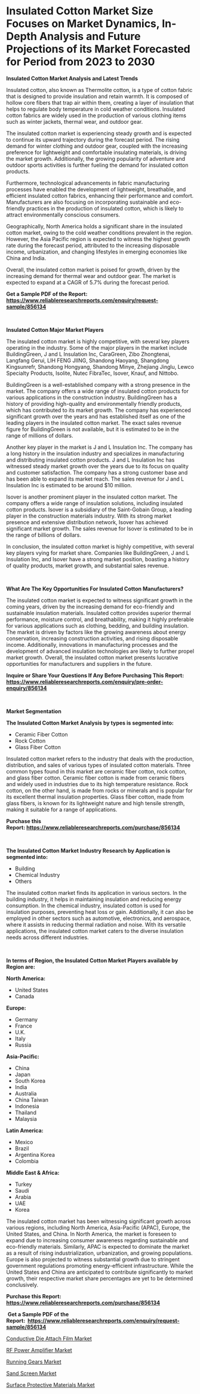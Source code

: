 <p><h1>Insulated Cotton Market Size Focuses on Market Dynamics, In-Depth Analysis and Future Projections of its Market Forecasted for Period from 2023 to 2030</h1></p><p><strong>Insulated Cotton Market Analysis and Latest Trends</strong></p>
<p><p>Insulated cotton, also known as Thermolite cotton, is a type of cotton fabric that is designed to provide insulation and retain warmth. It is composed of hollow core fibers that trap air within them, creating a layer of insulation that helps to regulate body temperature in cold weather conditions. Insulated cotton fabrics are widely used in the production of various clothing items such as winter jackets, thermal wear, and outdoor gear.</p><p>The insulated cotton market is experiencing steady growth and is expected to continue its upward trajectory during the forecast period. The rising demand for winter clothing and outdoor gear, coupled with the increasing preference for lightweight and comfortable insulating materials, is driving the market growth. Additionally, the growing popularity of adventure and outdoor sports activities is further fueling the demand for insulated cotton products.</p><p>Furthermore, technological advancements in fabric manufacturing processes have enabled the development of lightweight, breathable, and efficient insulated cotton fabrics, enhancing their performance and comfort. Manufacturers are also focusing on incorporating sustainable and eco-friendly practices in the production of insulated cotton, which is likely to attract environmentally conscious consumers.</p><p>Geographically, North America holds a significant share in the insulated cotton market, owing to the cold weather conditions prevalent in the region. However, the Asia Pacific region is expected to witness the highest growth rate during the forecast period, attributed to the increasing disposable income, urbanization, and changing lifestyles in emerging economies like China and India.</p><p>Overall, the insulated cotton market is poised for growth, driven by the increasing demand for thermal wear and outdoor gear. The market is expected to expand at a CAGR of 5.7% during the forecast period.</p></p>
<p><strong>Get a Sample PDF of the Report:&nbsp; <a href="https://www.reliableresearchreports.com/enquiry/request-sample/856134">https://www.reliableresearchreports.com/enquiry/request-sample/856134</a></strong></p>
<p>&nbsp;</p>
<p><strong>Insulated Cotton Major Market Players</strong></p>
<p><p>The insulated cotton market is highly competitive, with several key players operating in the industry. Some of the major players in the market include BuildingGreen, J and L Insulation Inc, CaraGreen, Zibo Zhongtenai, Langfang Gerui, LIH FENG JIING, Shandong Haoyang, Shangdong Kingsunrefr, Shandong Hongyang, Shandong Minye, Zhejiang Jinglu, Lewco Specialty Products, Isolite, Nutec FibraTec, Isover, Knauf, and Nittobo.</p><p>BuildingGreen is a well-established company with a strong presence in the market. The company offers a wide range of insulated cotton products for various applications in the construction industry. BuildingGreen has a history of providing high-quality and environmentally friendly products, which has contributed to its market growth. The company has experienced significant growth over the years and has established itself as one of the leading players in the insulated cotton market. The exact sales revenue figure for BuildingGreen is not available, but it is estimated to be in the range of millions of dollars.</p><p>Another key player in the market is J and L Insulation Inc. The company has a long history in the insulation industry and specializes in manufacturing and distributing insulated cotton products. J and L Insulation Inc has witnessed steady market growth over the years due to its focus on quality and customer satisfaction. The company has a strong customer base and has been able to expand its market reach. The sales revenue for J and L Insulation Inc is estimated to be around $10 million.</p><p>Isover is another prominent player in the insulated cotton market. The company offers a wide range of insulation solutions, including insulated cotton products. Isover is a subsidiary of the Saint-Gobain Group, a leading player in the construction materials industry. With its strong market presence and extensive distribution network, Isover has achieved significant market growth. The sales revenue for Isover is estimated to be in the range of billions of dollars.</p><p>In conclusion, the insulated cotton market is highly competitive, with several key players vying for market share. Companies like BuildingGreen, J and L Insulation Inc, and Isover have a strong market position, boasting a history of quality products, market growth, and substantial sales revenue.</p></p>
<p>&nbsp;</p>
<p><strong>What Are The Key Opportunities For Insulated Cotton Manufacturers?</strong></p>
<p><p>The insulated cotton market is expected to witness significant growth in the coming years, driven by the increasing demand for eco-friendly and sustainable insulation materials. Insulated cotton provides superior thermal performance, moisture control, and breathability, making it highly preferable for various applications such as clothing, bedding, and building insulation. The market is driven by factors like the growing awareness about energy conservation, increasing construction activities, and rising disposable income. Additionally, innovations in manufacturing processes and the development of advanced insulation technologies are likely to further propel market growth. Overall, the insulated cotton market presents lucrative opportunities for manufacturers and suppliers in the future.</p></p>
<p><strong>Inquire or Share Your Questions If Any Before Purchasing This Report: <a href="https://www.reliableresearchreports.com/enquiry/pre-order-enquiry/856134">https://www.reliableresearchreports.com/enquiry/pre-order-enquiry/856134</a></strong></p>
<p>&nbsp;</p>
<p><strong>Market Segmentation</strong></p>
<p><strong>The Insulated Cotton Market Analysis by types is segmented into:</strong></p>
<p><ul><li>Ceramic Fiber Cotton</li><li>Rock Cotton</li><li>Glass Fiber Cotton</li></ul></p>
<p><p>Insulated cotton market refers to the industry that deals with the production, distribution, and sales of various types of insulated cotton materials. Three common types found in this market are ceramic fiber cotton, rock cotton, and glass fiber cotton. Ceramic fiber cotton is made from ceramic fibers and widely used in industries due to its high temperature resistance. Rock cotton, on the other hand, is made from rocks or minerals and is popular for its excellent thermal insulation properties. Glass fiber cotton, made from glass fibers, is known for its lightweight nature and high tensile strength, making it suitable for a range of applications.</p></p>
<p><strong>Purchase this Report:&nbsp;<a href="https://www.reliableresearchreports.com/purchase/856134">https://www.reliableresearchreports.com/purchase/856134</a></strong></p>
<p>&nbsp;</p>
<p><strong>The Insulated Cotton Market Industry Research by Application is segmented into:</strong></p>
<p><ul><li>Building</li><li>Chemical Industry</li><li>Others</li></ul></p>
<p><p>The insulated cotton market finds its application in various sectors. In the building industry, it helps in maintaining insulation and reducing energy consumption. In the chemical industry, insulated cotton is used for insulation purposes, preventing heat loss or gain. Additionally, it can also be employed in other sectors such as automotive, electronics, and aerospace, where it assists in reducing thermal radiation and noise. With its versatile applications, the insulated cotton market caters to the diverse insulation needs across different industries.</p></p>
<p>&nbsp;</p>
<p><strong>In terms of Region, the Insulated Cotton Market Players available by Region are:</strong></p>
<p>
    <p> <strong> North America: </strong>
        <ul>
            <li>United States</li>
            <li>Canada</li>
        </ul>
        </p> 
    <p> <strong> Europe: </strong>
        <ul>
            <li>Germany</li>
            <li>France</li>
            <li>U.K.</li>
            <li>Italy</li>
            <li>Russia</li>
        </ul>
        </p> 
    <p> <strong> Asia-Pacific: </strong>
        <ul>
            <li>China</li>
            <li>Japan</li>
            <li>South Korea</li>
            <li>India</li>
            <li>Australia</li>
            <li>China Taiwan</li>
            <li>Indonesia</li>
            <li>Thailand</li>
            <li>Malaysia</li>
        </ul>
        </p> 
    <p> <strong> Latin America: </strong>
        <ul>
            <li>Mexico</li>
            <li>Brazil</li>
            <li>Argentina Korea</li>
            <li>Colombia</li>
        </ul>
        </p> 
    <p> <strong> Middle East & Africa: </strong>
        <ul>
            <li>Turkey</li>
            <li>Saudi</li>
            <li>Arabia</li>
            <li>UAE</li>
            <li>Korea</li>
        </ul>
    </p>
    </p>
<p><p>The insulated cotton market has been witnessing significant growth across various regions, including North America, Asia-Pacific (APAC), Europe, the United States, and China. In North America, the market is foreseen to expand due to increasing consumer awareness regarding sustainable and eco-friendly materials. Similarly, APAC is expected to dominate the market as a result of rising industrialization, urbanization, and growing populations. Europe is also projected to witness substantial growth due to stringent government regulations promoting energy-efficient infrastructure. While the United States and China are anticipated to contribute significantly to market growth, their respective market share percentages are yet to be determined conclusively.</p></p>
<p><strong>Purchase this Report: <a href="https://www.reliableresearchreports.com/purchase/856134">https://www.reliableresearchreports.com/purchase/856134</a></strong></p>
<p>&nbsp;<strong>Get a Sample PDF of the Report:&nbsp;&nbsp;<a href="https://www.reliableresearchreports.com/enquiry/request-sample/856134">https://www.reliableresearchreports.com/enquiry/request-sample/856134</a></strong></p>
<p><strong></strong></p>
<p><p><a href="https://github.com/melchekhinf/Market-Research-Report-List-1/blob/main/conductive-die-attach-film-market.md">Conductive Die Attach Film Market</a></p><p><a href="https://medium.com/@aliciahaley1989/rf-power-amplifier-market-exploring-market-share-market-trends-and-future-growth-b040016fa988">RF Power Amplifier Market</a></p><p><a href="https://medium.com/@marlonblick/running-gears-market-outlook-industry-overview-and-forecast-2023-to-2030-491733a347bd">Running Gears Market</a></p><p><a href="https://medium.com/@albanaduro2018/sand-screen-market-competitive-analysis-market-trends-and-forecast-to-2030-2402c58ba730">Sand Screen Market</a></p><p><a href="https://github.com/sndrkn/Market-Research-Report-List-1/blob/main/surface-protective-materials-market.md">Surface Protective Materials Market</a></p></p>